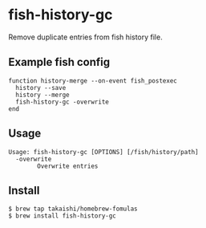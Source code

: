 # fish-history-gc

Remove duplicate entries from fish history file.

## Example fish config

```
function history-merge --on-event fish_postexec
  history --save
  history --merge
  fish-history-gc -overwrite
end
```

## Usage

```
Usage: fish-history-gc [OPTIONS] [/fish/history/path]
  -overwrite
        Overwrite entries
```

## Install

```
$ brew tap takaishi/homebrew-fomulas
$ brew install fish-history-gc
```